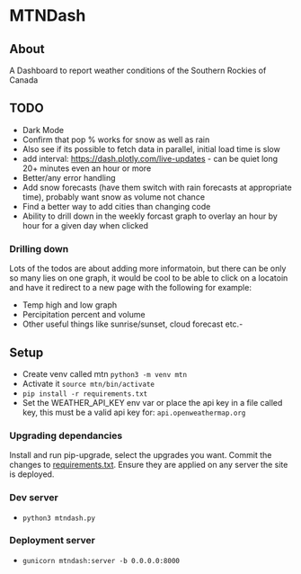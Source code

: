 # MTNDash

## About
A Dashboard to report weather conditions of the Southern Rockies of Canada

## TODO
- Dark Mode
- Confirm that pop % works for snow as well as rain
- Also see if its possible to fetch data in parallel, initial load time is slow
- add interval: https://dash.plotly.com/live-updates - can be quiet long 20+ minutes even an hour or more
- Better/any error handling
- Add snow forecasts (have them switch with rain forecasts at appropriate time), probably want snow as volume not chance
- Find a better way to add cities than changing code
- Ability to drill down in the weekly forcast graph to overlay an hour by hour for a given day when clicked

### Drilling down
Lots of the todos are about adding more informatoin, but there can be only so many lies on one graph, it would be cool to be able to click on a locatoin and have it redirect to a new page with the following for example:
- Temp high and low graph
- Percipitation percent and volume
- Other useful things like sunrise/sunset, cloud forecast etc.-

## Setup
- Create venv called mtn `python3 -m venv mtn`
- Activate it `source mtn/bin/activate`
- `pip install -r requirements.txt`
- Set the WEATHER_API_KEY env var or place the api key in a file called key, this must be a valid api key for: `api.openweathermap.org`

### Upgrading dependancies
Install and run pip-upgrade, select the upgrades you want. Commit the changes to [requirements.txt](./requirements.txt). Ensure they are applied on any server the site is deployed.

### Dev server
- `python3 mtndash.py`

### Deployment server
- `gunicorn mtndash:server -b 0.0.0.0:8000`
